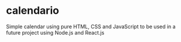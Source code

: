# calendario
Simple calendar using pure HTML, CSS and JavaScript to be used in a future project using Node.js and React.js
